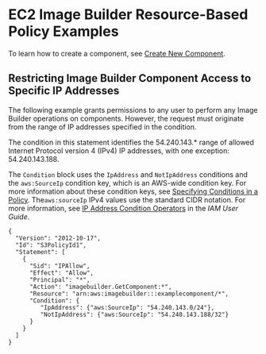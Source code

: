 # EC2 Image Builder Resource\-Based Policy Examples<a name="security_iam_resource-based-policy-examples"></a>

To learn how to create a component, see [Create New Component](managing-image-builder-console.md#image-builder-create-component)\.

## Restricting Image Builder Component Access to Specific IP Addresses<a name="security_iam_resource-based-policy-examples-restrict-component-by-ip"></a>

The following example grants permissions to any user to perform any Image Builder operations on components\. However, the request must originate from the range of IP addresses specified in the condition\.

The condition in this statement identifies the 54\.240\.143\.\* range of allowed Internet Protocol version 4 \(IPv4\) IP addresses, with one exception: 54\.240\.143\.188\.

The `Condition` block uses the `IpAddress` and `NotIpAddress` conditions and the `aws:SourceIp` condition key, which is an AWS\-wide condition key\. For more information about these condition keys, see [Specifying Conditions in a Policy](https://docs.aws.amazon.com/AmazonS3/latest/dev/amazon-s3-policy-keys.html)\. The`aws:sourceIp` IPv4 values use the standard CIDR notation\. For more information, see [IP Address Condition Operators](https://docs.aws.amazon.com/IAM/latest/UserGuide/reference_policies_elements_condition_operators.html#Conditions_IPAddress) in the *IAM User Guide*\.

```
{
  "Version": "2012-10-17",
  "Id": "S3PolicyId1",
  "Statement": [
    {
      "Sid": "IPAllow",
      "Effect": "Allow",
      "Principal": "*",
      "Action": "imagebuilder.GetComponent:*",
      "Resource": "arn:aws:imagebuilder:::examplecomponent/*",
      "Condition": {
         "IpAddress": {"aws:SourceIp": "54.240.143.0/24"},
         "NotIpAddress": {"aws:SourceIp": "54.240.143.188/32"} 
      } 
    } 
  ]
}
```
